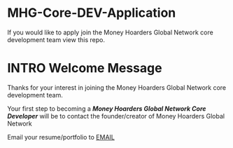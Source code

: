 # MHG-Core-DEV-Application
If you would like to apply join the Money Hoarders Global Network core development team view this repo.


# INTRO Welcome Message
Thanks for your interest in joining the Money Hoarders Global Network core development team.

Your first step to becoming a  ***Money Hoarders Global Network Core Developer*** will be to contact the founder/creator of Money Hoarders Global Network

Email your resume/portfolio to [EMAIL](moneyhoardermike@outlook.com)


